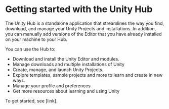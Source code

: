 # Getting started with the Unity Hub

The Unity Hub is a standalone application that streamlines the way you find, download, and manage your Unity Projects and installations. In addition, you can manually add versions of the Editor that you have already installed on your machine to your Hub.

You can use the Hub to:

* Download and install the Unity Editor and modules.
* Manage downloads and multiple installations of Unity
* Create, manage, and launch Unity Projects.
* Explore templates, sample projects and more to learn and create in new ways.
* Manage your profile and preferences
* Get more resources about learning and using Unity

To get started, see [link].
